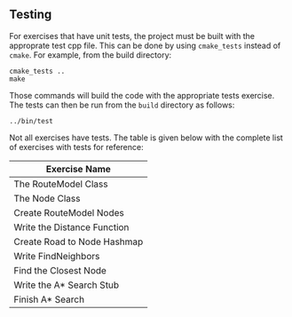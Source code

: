 ## Testing

For exercises that have unit tests, the project must be built with the approprate test cpp file. This can be done by using `cmake_tests` instead of `cmake`. For example, from the build directory:
```
cmake_tests ..
make
```
Those commands will build the code with the appropriate tests exercise. The tests can then be run from the `build` directory as follows:
```
../bin/test
```
Not all exercises have tests. The table is given below with the complete list of exercises with tests for reference:

| Exercise Name               |
|-----------------------------|
| The RouteModel Class        |
| The Node Class              |
| Create RouteModel Nodes     |
| Write the Distance Function |
| Create Road to Node Hashmap |
| Write FindNeighbors         |
| Find the Closest Node       |
| Write the A* Search Stub    |
| Finish A* Search            |
